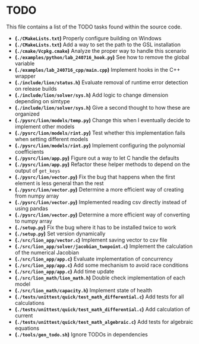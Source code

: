 # TODO
This file contains a list of the TODO tasks found within the source code.
- **(`./CMakeLists.txt`)** Properly configure building on Windows
- **(`./CMakeLists.txt`)** Add a way to set the path to the GSL installation
- **(`./cmake/Vcpkg.cmake`)** Analyze the proper way to handle this scenario
- **(`./examples/python/lab_240716_hook.py`)** See how to remove the global variable
- **(`./examples/lab_240716_cpp/main.cpp`)** Implement hooks in the C++ wrapper
- **(`./include/lion/status.h`)** Evaluate removal of runtime error detection on release builds
- **(`./include/lion/solver/sys.h`)** Add logic to change dimension depending on simtype
- **(`./include/lion/solver/sys.h`)** Give a second thought to how these are organized
- **(`./pysrc/lion/models/temp.py`)** Change this when I eventually decide to implement other models
- **(`./pysrc/lion/models/rint.py`)** Test whether this implementation fails when setting different models
- **(`./pysrc/lion/models/rint.py`)** Implement configuring the polynomial coefficients
- **(`./pysrc/lion/app.py`)** Figure out a way to let C handle the defaults
- **(`./pysrc/lion/app.py`)** Refactor these helper methods to depend on the output of `get_keys`
- **(`./pysrc/lion/vector.py`)** Fix the bug that happens when the first element is less general than the rest
- **(`./pysrc/lion/vector.py`)** Determine a more efficient way of creating from numpy array
- **(`./pysrc/lion/vector.py`)** Implemented reading csv directly instead of using pandas
- **(`./pysrc/lion/vector.py`)** Determine a more efficient way of converting to numpy array
- **(`./setup.py`)** Fix the bug where it has to be installed twice to work
- **(`./setup.py`)** Set version dynamically
- **(`./src/lion_app/vector.c`)** Implement saving vector to csv file
- **(`./src/lion_app/solver/jacobian_twopoint.c`)** Implement the calculation of the numerical Jacobian
- **(`./src/lion_app/app.c`)** Evaluate implementation of concurrency
- **(`./src/lion_app/app.c`)** Add some mechanism to avoid race conditions
- **(`./src/lion_app/app.c`)** Add time update
- **(`./src/lion_math/lion_math.h`)** Double check implementation of each model
- **(`./src/lion_math/capacity.h`)** Implement state of health
- **(`./tests/unittest/quick/test_math_differential.c`)** Add tests for all calculations
- **(`./tests/unittest/quick/test_math_differential.c`)** Add calculation of current
- **(`./tests/unittest/quick/test_math_algebraic.c`)** Add tests for algebraic equations
- **(`./tools/gen_todo.sh`)** Ignore TODOs in dependencies
